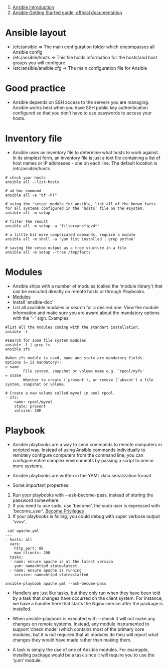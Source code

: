 1. [Ansible introduction](https://www.ansible.com/configuration-management)
2. [Ansible Getting Started guide, official documentation](http://docs.ansible.com/ansible/intro_getting_started.html)

# Ansible layout
* /etc/ansible => The main configuration folder which encompasses all Ansible config
* /etc/ansible/hosts => This file holds information for the hosts/and host groups you will configure
* /etc/ansible/ansible.cfg => The main configuration file for Ansible

# Good practice
* Ansible depends on SSH access to the servers you are managing. Ansible works best when you have SSH public key authentication configured so that you don’t have to use passwords to access your hosts.

# Inventory file
* Ansible uses an inventory file to determine what hosts to work against. In its simplest form, an inventory file is just a text file containing a list of host names or IP addresses - one on each line. The default location is /etc/ansible/hosts

```{r, engine='bash', count_lines}
# check your hosts
ansible all --list-hosts

# ad hoc command 
ansible all -a "df -hT"

# using the 'setup' module for ansible, list all of the known facts for all systems configured in the 'hosts' file on the #system.
ansible all -m setup 

# filter the result 
ansible all -m setup -a 'filter=ans*ipv4*'

# a little bit more complicated commands, require a module
ansible all -m shell -a 'yum list installed | grep python'

# saving the setup output as a tree stucture in a file
ansible all -m setup --tree /tmp/facts
```

# Modules
*  Ansible ships with a number of modules (called the ‘module library’) that can be executed directly on remote hosts or through Playbooks. 
* [Modules](http://docs.ansible.com/ansible/modules.html)
* Install 'ansible-doc'
* List all available modules or search for a desired one. View the module information and make sure you are aware about the
mandatory options with the '=' sign. Examples:

```{r, engine='bash', count_lines}
#list all the modules coming with the standart installation.
ansible -l 

#search for some file system modules
ansible -l | grep fs
ansible zfs

#when zfs module is used, name and state are mandatory fields.
Options (= is mandatory):
= name
        File system, snapshot or volume name e.g. `rpool/myfs'
= state
        Whether to create (`present'), or remove (`absent') a file system, snapshot or volume.
        
# Create a new volume called myvol in pool rpool.
- zfs:
    name: rpool/myvol
    state: present
    volsize: 10M

```

# Playbook
* Ansible playbooks are a way to send commands to remote computers in scripted way. Instead of using Ansible commands individually to remotely configure computers from the command line, you can configure entire complex environments by passing a script to one or more systems.

* Ansible playbooks are written in the YAML data serialization format.
* Some important properties:
1. Run your playbooks with --ask-become-pass, instead of storing the password somewhere.
2. If you need to use sudo, use 'become', the sudo user is expressed with 'become_user'.
[Become Privileges](http://docs.ansible.com/ansible/become.html)
3. If your playbooks is failing, you could debug with super verbose output 'vvvv'.
```{r, engine='bash', count_lines}
 cat apache.yml
---
- hosts: all
  vars:
    http_port: 80
    max_clients: 200
  tasks:
  - name: ensure apache is at the latest version
    yum: name=httpd state=latest
  - name: ensure apache is running
    service: name=httpd state=started  
```

```{r, engine='bash', count_lines}
ansible-playbook apache.yml --ask-become-pass
```

* Handlers are just like tasks, but they only run when they have been told by a task that changes have occurred on the client system. For instance, we have a handler here that starts the Nginx service after the package is installed. 

* When ansible-playbook is executed with --check it will not make any changes on remote systems. Instead, any module instrumented to support ‘check mode’ (which contains most of the primary core modules, but it is not required that all modules do this) will report what changes they would have made rather than making them.

* A task is simply the use of one of Ansible modules. For exampple, installing package would be a task since it will require you to use the ‘yum’ module.



